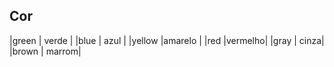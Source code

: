 ## Cor

|green | verde |
|blue | azul |
|yellow |amarelo |
|red |vermelho|
|gray | cinza|
|brown | marrom|
